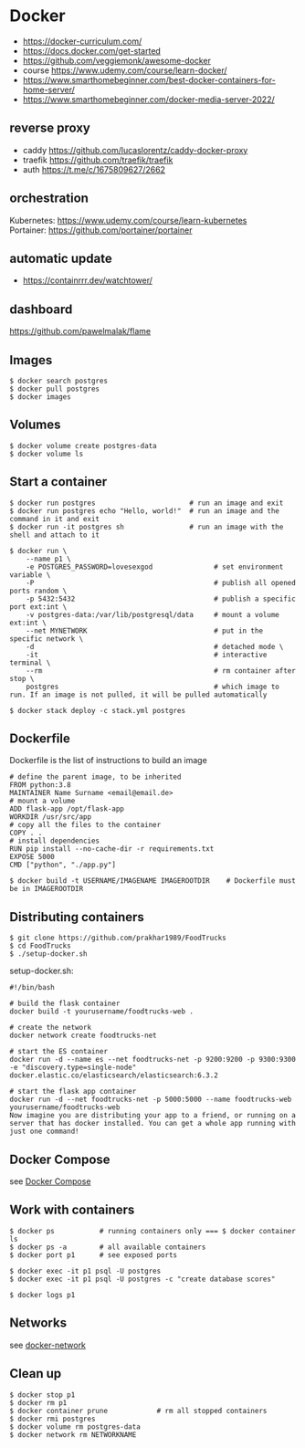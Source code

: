 # Docker

* https://docker-curriculum.com/
* https://docs.docker.com/get-started
* https://github.com/veggiemonk/awesome-docker
* course https://www.udemy.com/course/learn-docker/
* https://www.smarthomebeginner.com/best-docker-containers-for-home-server/
* https://www.smarthomebeginner.com/docker-media-server-2022/

## reverse proxy
* caddy https://github.com/lucaslorentz/caddy-docker-proxy
* traefik https://github.com/traefik/traefik
* auth https://t.me/c/1675809627/2662

## orchestration
Kubernetes: https://www.udemy.com/course/learn-kubernetes  
Portainer: https://github.com/portainer/portainer

## automatic update
* https://containrrr.dev/watchtower/

## dashboard
https://github.com/pawelmalak/flame



## Images
    $ docker search postgres
    $ docker pull postgres
    $ docker images

## Volumes
    $ docker volume create postgres-data
    $ docker volume ls

## Start a container
    $ docker run postgres                       # run an image and exit
    $ docker run postgres echo "Hello, world!"  # run an image and the command in it and exit
    $ docker run -it postgres sh                # run an image with the shell and attach to it

    $ docker run \
        --name p1 \
        -e POSTGRES_PASSWORD=lovesexgod               # set environment variable \
        -P                                            # publish all opened ports random \
        -p 5432:5432                                  # publish a specific port ext:int \
        -v postgres-data:/var/lib/postgresql/data     # mount a volume ext:int \
        --net MYNETWORK                               # put in the specific network \
        -d                                            # detached mode \
        -it                                           # interactive terminal \
        --rm                                          # rm container after stop \
        postgres                                      # which image to run. If an image is not pulled, it will be pulled automatically 

    $ docker stack deploy -c stack.yml postgres

## Dockerfile
Dockerfile is the list of instructions to build an image

    # define the parent image, to be inherited
    FROM python:3.8
    MAINTAINER Name Surname <email@email.de>
    # mount a volume
    ADD flask-app /opt/flask-app
    WORKDIR /usr/src/app
    # copy all the files to the container
    COPY . .
    # install dependencies
    RUN pip install --no-cache-dir -r requirements.txt
    EXPOSE 5000
    CMD ["python", "./app.py"]

    $ docker build -t USERNAME/IMAGENAME IMAGEROOTDIR    # Dockerfile must be in IMAGEROOTDIR

## Distributing containers
    $ git clone https://github.com/prakhar1989/FoodTrucks
    $ cd FoodTrucks
    $ ./setup-docker.sh
  
setup-docker.sh:

    #!/bin/bash

    # build the flask container
    docker build -t yourusername/foodtrucks-web .
    
    # create the network
    docker network create foodtrucks-net
    
    # start the ES container
    docker run -d --name es --net foodtrucks-net -p 9200:9200 -p 9300:9300 -e "discovery.type=single-node" docker.elastic.co/elasticsearch/elasticsearch:6.3.2
    
    # start the flask app container
    docker run -d --net foodtrucks-net -p 5000:5000 --name foodtrucks-web yourusername/foodtrucks-web
    Now imagine you are distributing your app to a friend, or running on a server that has docker installed. You can get a whole app running with just one command!





## Docker Compose
see [Docker Compose](docker-compose.md)

## Work with containers
    $ docker ps           # running containers only === $ docker container ls
    $ docker ps -a        # all available containers
    $ docker port p1      # see exposed ports

    $ docker exec -it p1 psql -U postgres
    $ docker exec -it p1 psql -U postgres -c "create database scores"

    $ docker logs p1

## Networks
see [docker-network](docker-network.md)

## Clean up
    $ docker stop p1
    $ docker rm p1
    $ docker container prune            # rm all stopped containers
    $ docker rmi postgres
    $ docker volume rm postgres-data
    $ docker network rm NETWORKNAME
